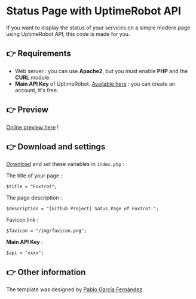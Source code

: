 # Status Page with UptimeRobot API

If you want to display the status of your services on a simple modern page using UptimeRobot API, this code is made for you.

## 👉 Requirements
- Web server : you can use **Apache2**, but you must enable **PHP** and the **CURL** module.
- **Main API Key** of UptimeRobot. [Available here](https://uptimerobot.com/dashboard#mySettings) : you can create an account, it's free.

## 👉 Preview

[Online preview here](https://foxtrot.network/github/uptimerobot_statuspage) !

## 👉 Download and settings

[Download](https://github.com/matheograil/uptimerobot_statuspage/archive/master.zip) and set these variables in ```index.php``` :

The title of your page :
```
$title = "Foxtrot";
```
The page description :
```
$description = "[Github Project] Satus Page of Foxtrot.";
```
Favicon link :
```
$favicon = "/img/favicon.png";
```
**Main API Key** :
```
$api = "xxxx";
```

## 👉 Other information

The template was designed by [Pablo García Fernández](https://codepen.io/heypablete/pen/qdIsm).
